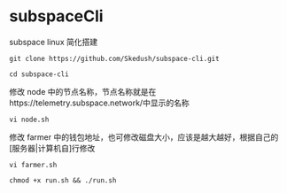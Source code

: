 # subspaceCli

subspace linux 简化搭建

```
git clone https://github.com/Skedush/subspace-cli.git
```

```
cd subspace-cli
```

修改 node 中的节点名称，节点名称就是在https://telemetry.subspace.network/中显示的名称

```
vi node.sh
```

修改 farmer 中的钱包地址，也可修改磁盘大小，应该是越大越好，根据自己的\[服务器|计算机自\]行修改

```
vi farmer.sh
```

```
chmod +x run.sh && ./run.sh
```
